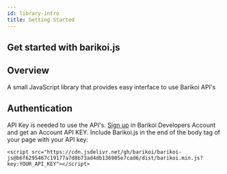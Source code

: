 ```yaml
---
id: library-intro
title: Getting Started
---
```


## Get started with barikoi.js

## Overview

A small JavaScript library that provides easy interface to use Barikoi API's

## Authentication

API Key is needed to use the API's. [Sign up](https://barikoi.com/signup) in Barikoi Developers Account and get an Account API KEY. Include Barikoi.js in the end of the body tag of your page with your API key:

```
<script src="https://cdn.jsdelivr.net/gh/barikoi/barikoi-js@b6f6295467c19177a7d8b73ad4db136905e7cad6/dist/barikoi.min.js?key:YOUR_API_KEY"></script>
```
